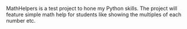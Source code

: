 MathHelpers is a test project to hone my Python skills. The project will feature simple math help for students like showing the multiples of each number etc.
